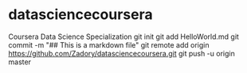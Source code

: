 datasciencecoursera
===================

Coursera Data Science Specialization 
git init
git add HelloWorld.md
git commit -m "## This is a markdown file"
git remote add origin https://github.com/Zadory/datasciencecoursera.git
git push -u origin master

